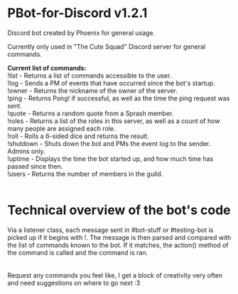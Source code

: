 # PBot-for-Discord v1.2.1
Discord bot created by Phoenix for general usage.

Currently only used in "The Cute Squad" Discord server for general commands.

**Current list of commands:**<br />
!list - Returns a list of commands accessible to the user.<br />
!log - Sends a PM of events that have occurred since the bot's startup.<br />
!owner - Returns the nickname of the owner of the server.<br />
!ping - Returns Pong! if successful, as well as the time the ping request was sent.<br />
!quote - Returns a random quote from a Sprash member.<br />
!roles - Returns a list of the roles in this server, as well as a count of how many people are assigned each role.<br />
!roll - Rolls a 6-sided dice and returns the result.<br />
!shutdown - Shuts down the bot and PMs the event log to the sender. Admins only.<br />
!uptime - Displays the time the bot started up, and how much time has passed since then.<br />
!users - Returns the number of members in the guild.
<br />
<br />
# **Technical overview of the bot's code**

Via a listener class, each message sent in #bot-stuff or #testing-bot is picked up if it begins with !. The message is then parsed and compared with the list of commands known to the bot. If it matches, the action() method of the command is called and the command is ran. 
<br />
<br />
<br />
Request any commands you feel like, I get a block of creativity very often and need suggestions on where to go next :3
